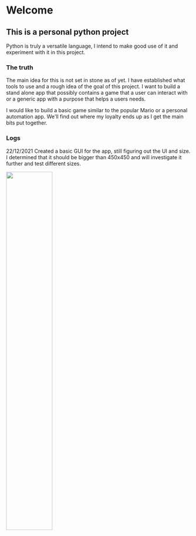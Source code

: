 # Welcome

## This is a personal python project

<p>Python is truly a versatile language, I intend to make good use of it and experiment with it in this project.</p>

### The truth

<p>The main idea for this is not set in stone as of yet. I have established what tools to use and a rough idea of the goal of this project.
I want to build a stand alone app that possibly contains a game that a user can interact with or a generic app with a purpose that helps a users needs.</p>

<p> I would like to build a basic game similar to the popular Mario or a personal automation app. We'll find out where my loyalty ends up as I get the main bits put together.</p>

### Logs

<p>22/12/2021
Created a basic GUI for the app, still figuring out the UI and size. I determined that it should be bigger than 450x450 and will investigate it further and test different sizes.</p>
<img src="![image](https://user-images.githubusercontent.com/95403588/147154491-51a16b43-6797-4b81-bf9d-e3e0c423df12.png)" width="50%" >


